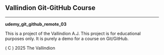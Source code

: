 
## Vallindion Git-GitHub Course

****************

__udemy_git_github_remote_03__

This is a project of the Vallindion A.J. This project is for educational purposes only. It is purely a demo for a course on Git/GitHub.

( C ) 2025 The Vallindion

